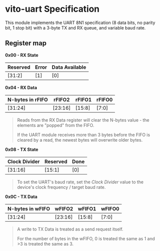 # vito-uart Specification

This module implements the UART 8N1 specification (8 data bits, no parity bit, 1 stop bit) with a 3-byte TX and RX queue, and variable baud rate.

## Register map

**0x00 - RX State**

|Reserved|Error|Data Available|
|--------|-----|--------------|
|[31:2]  |[1]  |[0]           |

**0x04 - RX Data**

|N-bytes in rFIFO|rFIFO2|rFIFO1|rFIFO0|
|----------------|------|------|------|
|[31:24]         |[23:16]|[15:8]|[7:0]|

> Reads from the RX Data register will clear the N-bytes value - the elements are "popped" from the FIFO.
>
> If the UART module receives more than 3 bytes before the FIFO is cleared by a read, the newest bytes will overwrite older bytes.

**0x08 - TX State**

|Clock Divider|Reserved|Done|
|-------------|--------|----|
|[31:16]      |[15:1]  |[0] |

> To set the UART's baud rate, set the *Clock Divider* value to the device's clock frequency / target baud rate.

**0x0C - TX Data**

|N-bytes in wFIFO|wFIFO2|wFIFO1|wFIFO0|
|----------------|------|------|------|
|[31:24]         |[23:16]|[15:8]|[7:0]|

> A write to TX Data is treated as a send request itself.
>
> For the number of bytes in the wFIFO, 0 is treated the same as 1 and >3 is treated the same as 3.
